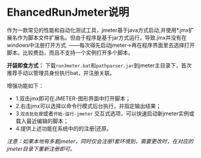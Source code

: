 #  EhancedRunJmeter说明
作为一款常见的性能和自动化测试工具，jmeter基于java方式启动,并使用*.jmx扩展名作为脚本文件扩展名。但由于程序是基于jar方式运行，导致.jmx并没有在windows中注册打开方式.
——每次得先启动jmeter->再在程序界面里去选择打开脚本。比较费劲，而且不支持一个实例打开多个脚本。

**开袋即食方式：**
下载`runJmeter.bat`和`pathparser.jar`到jmeter主目录下，首次推荐手动以管理员身份执行bat，并注册关联。


增强功能如下：
 - 1.双击jmx即可在JMETER-图形界面中打开脚本；
 - 2.右击jmx可以选择以命令行模式后台执行，并指定输出结果；
 - 3.`双击批处理`或者`开始-运行-jmeter` 交互式选项，可以快速启动新jmeter实例或载入最近编辑的脚本；
 - 4.提供上述功能在系统中的的注册|还原。

*注意：如果本地有多套jmeter，同时仅会注册1套环境到，需要更改时，在对应的jmeter目录下重新注册即可。*